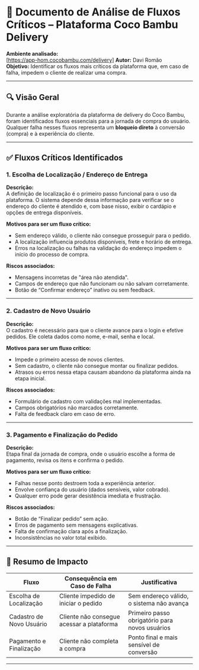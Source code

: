 
# 📄 Documento de Análise de Fluxos Críticos – Plataforma Coco Bambu Delivery

**Ambiente analisado:**  
[https://app-hom.cocobambu.com/delivery]
**Autor:** Davi Romão  
**Objetivo:** Identificar os fluxos mais críticos da plataforma que, em caso de falha, impedem o cliente de realizar uma compra.

---

## 🔍 Visão Geral

Durante a análise exploratória da plataforma de delivery do Coco Bambu, foram identificados fluxos essenciais para a jornada de compra do usuário. Qualquer falha nesses fluxos representa um **bloqueio direto** à conversão (compra) e à experiência do cliente.

---

## ✅ Fluxos Críticos Identificados

### 1. Escolha de Localização / Endereço de Entrega

**Descrição:**  
A definição de localização é o primeiro passo funcional para o uso da plataforma. O sistema depende dessa informação para verificar se o endereço do cliente é atendido e, com base nisso, exibir o cardápio e opções de entrega disponíveis.

**Motivos para ser um fluxo crítico:**

- Sem endereço válido, o cliente não consegue prosseguir para o pedido.
- A localização influencia produtos disponíveis, frete e horário de entrega.
- Erros na localização ou falhas na validação do endereço impedem o início do processo de compra.

**Riscos associados:**

- Mensagens incorretas de "área não atendida".
- Campos de endereço que não funcionam ou não salvam corretamente.
- Botão de “Confirmar endereço” inativo ou sem feedback.

---

### 2. Cadastro de Novo Usuário

**Descrição:**  
O cadastro é necessário para que o cliente avance para o login e efetive pedidos. Ele coleta dados como nome, e-mail, senha e local.

**Motivos para ser um fluxo crítico:**

- Impede o primeiro acesso de novos clientes.
- Sem cadastro, o cliente não consegue montar ou finalizar pedidos.
- Atrasos ou erros nessa etapa causam abandono da plataforma ainda na etapa inicial.

**Riscos associados:**

- Formulário de cadastro com validações mal implementadas.
- Campos obrigatórios não marcados corretamente.
- Falta de feedback claro em caso de erro.

---

### 3. Pagamento e Finalização do Pedido

**Descrição:**  
Etapa final da jornada de compra, onde o usuário escolhe a forma de pagamento, revisa os itens e confirma o pedido.

**Motivos para ser um fluxo crítico:**

- Falhas nesse ponto destroem toda a experiência anterior.
- Envolve confiança do usuário (dados sensíveis, valor cobrado).
- Qualquer erro pode gerar desistência imediata e frustração.

**Riscos associados:**

- Botão de “Finalizar pedido” sem ação.
- Erros de pagamento sem mensagens explicativas.
- Falta de confirmação clara após a finalização.
- Inconsistências no valor total exibido.

---

## 🧠 Resumo de Impacto

| Fluxo                          | Consequência em Caso de Falha              | Justificativa                                  |
|-------------------------------|--------------------------------------------|------------------------------------------------|
| Escolha de Localização        | Cliente impedido de iniciar o pedido       | Sem endereço válido, o sistema não avança      |
| Cadastro de Novo Usuário      | Cliente não consegue acessar a plataforma  | Primeiro passo obrigatório para novos usuários |
| Pagamento e Finalização       | Cliente não completa a compra              | Ponto final e mais sensível de conversão       |

---
